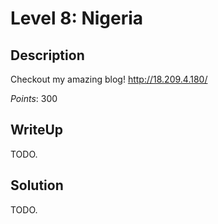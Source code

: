 Level 8: Nigeria
================

Description
-----------

Checkout my amazing blog! http://18.209.4.180/

*Points*: 300

WriteUp
-------

TODO.

Solution
--------

TODO.
